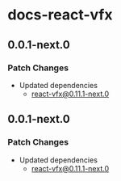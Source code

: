 # docs-react-vfx

## 0.0.1-next.0

### Patch Changes

- Updated dependencies
  - react-vfx@0.11.1-next.0

## 0.0.1-next.0

### Patch Changes

- Updated dependencies
  - react-vfx@0.11.1-next.0
